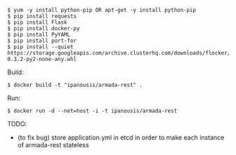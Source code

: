 ```
$ yum -y install python-pip OR apt-get -y install python-pip
$ pip install requests
$ pip install Flask
$ pip install docker-py
$ pip install PyYAML
$ pip install port-for
$ pip install --quiet https://storage.googleapis.com/archive.clusterhq.com/downloads/flocker/Flocker-0.3.2-py2-none-any.whl
```
Build:
```
$ docker build -t "ipanousis/armada-rest" .
```

Run:
```
$ docker run -d --net=host -i -t ipanousis/armada-rest
```

TODO:
- (to fix bug) store application.yml in etcd in order to make each instance of armada-rest stateless
